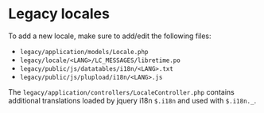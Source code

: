 # Legacy locales

To add a new locale, make sure to add/edit the following files:

- `legacy/application/models/Locale.php`
- `legacy/locale/<LANG>/LC_MESSAGES/libretime.po`
- `legacy/public/js/datatables/i18n/<LANG>.txt`
- `legacy/public/js/plupload/i18n/<LANG>.js`

The `legacy/application/controllers/LocaleController.php` contains additional translations loaded by jquery i18n `$.i18n` and used with `$.i18n._`.

